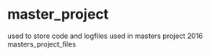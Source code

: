 # master_project
used to store code and logfiles used in masters project 2016
masters_project_files
